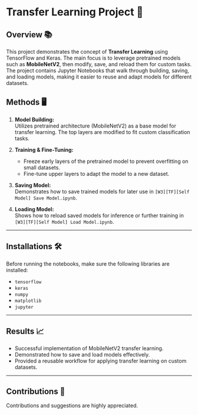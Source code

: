 # Transfer Learning Project 🎯

## Overview 📚
This project demonstrates the concept of **Transfer Learning** using TensorFlow and Keras. The main focus is to leverage pretrained models such as **MobileNetV2**, then modify, save, and reload them for custom tasks. The project contains Jupyter Notebooks that walk through building, saving, and loading models, making it easier to reuse and adapt models for different datasets.

## Methods 🖥️
1. **Model Building:**  
   Utilizes pretrained architecture (MobileNetV2) as a base model for transfer learning. The top layers are modified to fit custom classification tasks.  

2. **Training & Fine-Tuning:**  
   - Freeze early layers of the pretrained model to prevent overfitting on small datasets.  
   - Fine-tune upper layers to adapt the model to a new dataset.  

3. **Saving Model:**  
   Demonstrates how to save trained models for later use in `[W3][TF][Self Model] Save Model.ipynb`.  

4. **Loading Model:**  
   Shows how to reload saved models for inference or further training in `[W3][TF][Self Model] Load Model.ipynb`.  

---

## Installations 🛠️
Before running the notebooks, make sure the following libraries are installed:

* `tensorflow`
* `keras`
* `numpy`
* `matplotlib`
* `jupyter`

---

## Results 📈

- Successful implementation of MobileNetV2 transfer learning.
- Demonstrated how to save and load models effectively.
- Provided a reusable workflow for applying transfer learning on custom datasets.

---

## Contributions 🤝

Contributions and suggestions are highly appreciated.

